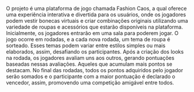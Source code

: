 O projeto é uma plataforma de jogo chamada Fashion Caos, a qual oferece uma experiência interativa e divertida para os usuários, onde os jogadores podem vestir bonecas virtuais e criar combinações originais utilizando uma variedade de roupas e acessórios que estarão  disponíveis na plataforma. Inicialmente, os jogadores entrarão em uma sala para poderem jogar. O jogo ocorre em rodadas, e a cada nova rodada, um tema de roupa é sorteado. Esses temas podem variar entre estilos simples ou mais elaborados, assim, desafiando os participantes. Após a criação dos looks na rodada, os jogadores avaliam uns aos outros, gerando pontuações baseadas nessas avaliações. Aqueles que acumulam mais pontos se destacam. No final das rodadas, todos os pontos adquiridos pelo jogador serão somados e o participante com a maior pontuação é declarado o vencedor, assim, promovendo uma competição amigável entre todos.
